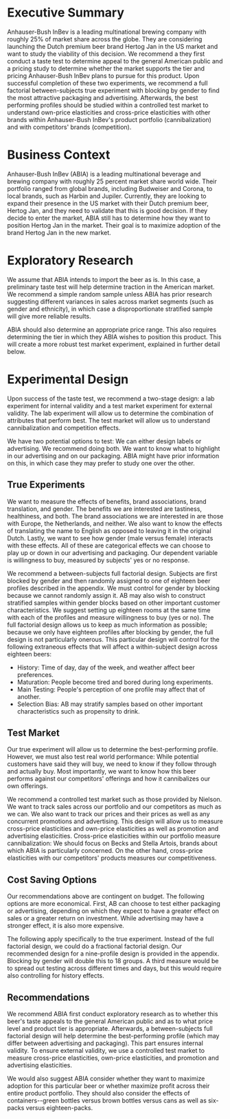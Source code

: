 # Executive Summary

Anhauser-Bush InBev is a leading multinational brewing company with roughly 25% of market share across the globe. They are considering launching the Dutch premium beer brand Hertog Jan in the US market and want to study the viability of this decision. We recommend a they first conduct a taste test to determine appeal to the general American public and a pricing study to determine whether the market supports the tier and pricing Anhauser-Bush InBev plans to pursue for this product. Upon successful completion of these two experiments, we recommend a full factorial between-subjects true experiment with blocking by gender to find the most attractive packaging and advertising. Afterwards, the best performing profiles should be studied within a controlled test market to understand own-price elasticities and cross-price elasticities with other brands within Anhauser-Bush InBev's product portfolio (cannibalization) and with competitors' brands (competition).

# Business Context
Anhauser-Bush InBev (ABIA) is a leading multinational beverage and brewing company with roughly 25 percent market share world wide. Their portfolio ranged from global brands, including Budweiser and Corona, to local brands, such as Harbin and Jupiler. Currently, they are looking to expand their presence in the US market with their Dutch premium beer, Hertog Jan, and they need to validate that this is good decision. If they decide to enter the market, ABIA still has to determine how they want to position Hertog Jan in the market. Their goal is to maximize adoption of the brand Hertog Jan in the new market.  

# Exploratory Research

We assume that ABIA intends to import the beer as is. In this case, a preliminary taste test will help determine traction in the American market. We recommend a simple random sample unless ABIA has prior research suggesting different variances in sales across market segments (such as gender and ethnicity), in which case a disproportionate stratified sample will give more reliable results.

ABIA should also determine an appropriate price range. This also requires determining the tier in which they ABIA wishes to position this product. This will create a more robust test market experiment, explained in further detail below.

# Experimental Design
Upon success of the taste test, we recommend a two-stage design: a lab experiment for internal validity and a test market experiment for external validity. The lab experiment will allow us to determine the combination of attributes that perform best. The test market will allow us to understand cannibalization and competition effects.

We have two potential options to test: We can either design labels or advertising. We recommend doing both. We want to know what to highlight in our advertising and on our packaging. ABIA might have prior information on this, in which case they may prefer to study one over the other.

## True Experiments
We want to measure the effects of benefits, brand associations, brand translation, and gender. The benefits we are interested are tastiness, healthiness, and both. The brand associations we are interested in are those with Europe, the Netherlands, and neither. We also want to know the effects of translating the name to English as opposed to leaving it in the original Dutch. Lastly, we want to see how gender (male versus female) interacts with these effects. All of these are categorical effects we can choose to play up or down in our advertising and packaging. Our dependent variable is willingness to buy, measured by subjects' yes or no response.

We recommend a between-subjects full factorial design. Subjects are first blocked by gender and then randomly assigned to one of eighteen beer profiles described in the appendix. We must control for gender by blocking because we cannot randomly assign it. AB may also wish to construct stratified samples within gender blocks based on other important customer characteristics. We suggest setting up eighteen rooms at the same time with each of the profiles and measure willingness to buy (yes or no). The full factorial design allows us to keep as much information as possible; because we only have eighteen profiles after blocking by gender, the full design is not particularly onerous. This particular design will control for the following extraneous effects that will affect a within-subject design across eighteen beers:  
- History: Time of day, day of the week, and weather affect beer preferences.  
- Maturation: People become tired and bored during long experiments.  
- Main Testing: People's perception of one profile may affect that of another.  
- Selection Bias: AB may stratify samples based on other important characteristics such as propensity to drink.  

## Test Market

Our true experiment will allow us to determine the best-performing profile. However, we must also test real world performance: While potential customers have said they will buy, we need to know if they follow through and actually buy. Most importantly, we want to know how this beer performs against our competitors' offerings and how it cannibalizes our own offerings.

We recommend a controlled test market such as those provided by Nielson. We want to track sales across our portfolio and our competitors as much as we can. We also want to track our prices and their prices as well as any concurrent promotions and advertising. This design will allow us to measure cross-price elasticities and own-price elasticities as well as promotion and advertising elasticities. Cross-price elasticities within our portfolio measure cannibalization: We should focus on Becks and Stella Artois, brands about which ABIA is particularly concerned. On the other hand, cross-price elasticities with our competitors' products measures our competitiveness.

## Cost Saving Options

Our recommendations above are contingent on budget. The following options are more economical. First, AB can choose to test either packaging or advertising, depending on which they expect to have a greater effect on sales or a greater return on investment. While advertising may have a stronger effect, it is also more expensive.

The following apply specifically to the true experiment. Instead of the full factorial design, we could do a fractional factorial design.  Our recommended design for a nine-profile design is provided in the appendix. Blocking by gender will double this to 18 groups. A third measure would be to spread out testing across different times and days, but this would require also controlling for history effects.   

## Recommendations

We recommend ABIA first conduct exploratory research as to whether this beer's taste appeals to the general American public and as to what price level and product tier is appropriate. Afterwards, a between-subjects full factorial design will help determine the best-performing profile (which may differ between advertising and packaging). This part ensures internal validity. To ensure external validity, we use a controlled test market to measure cross-price elasticities, own-price elasticities, and promotion and advertising elasticities.

We would also suggest ABIA consider whether they want to maximize adoption for this particular beer or whether maximize profit across their entire product portfolio. They should also consider the effects of containers--green bottles versus brown bottles versus cans as well as six-packs versus eighteen-packs.
